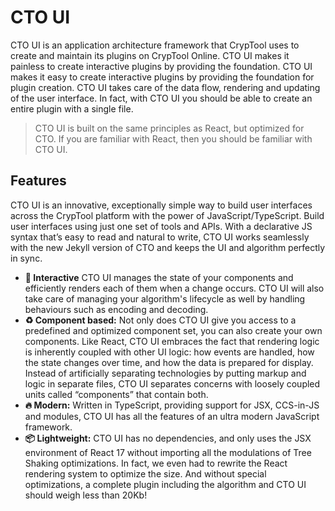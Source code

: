 # CTO UI
CTO UI is an application architecture framework that CrypTool uses to create and maintain its plugins on CrypTool Online. CTO UI makes it painless to create interactive plugins by providing the foundation. CTO UI makes it easy to create interactive plugins by providing the foundation for plugin creation. CTO UI takes care of the data flow, rendering and updating of the user interface. In fact, with CTO UI you should be able to create an entire plugin with a single file.

> CTO UI is built on the same principles as React, but optimized for CTO. If you are familiar with React, then you should be familiar with CTO UI.

## Features
CTO UI is an innovative, exceptionally simple way to build user interfaces across the CrypTool platform with the power of JavaScript/TypeScript. Build user interfaces using just one set of tools and APIs. With a declarative JS syntax that’s easy to read and natural to write, CTO UI works seamlessly with the new Jekyll version of CTO and keeps the UI and algorithm perfectly in sync.

- **:dizzy: Interactive** CTO UI manages the state of your components and efficiently renders each of them when a change occurs. CTO UI will also take care of managing your algorithm's lifecycle as well by handling behaviours such as encoding and decoding.
- **:recycle: Component based:** Not only does CTO UI give you access to a predefined and optimized component set, you can also create your own components. Like React, CTO UI embraces the fact that rendering logic is inherently coupled with other UI logic: how events are handled, how the state changes over time, and how the data is prepared for display. Instead of artificially separating technologies by putting markup and logic in separate files, CTO UI separates concerns with loosely coupled units called “components” that contain both. 
- **:fire: Modern:** Written in TypeScript, providing support for JSX, CCS-in-JS and modules, CTO UI has all the features of an ultra modern JavaScript framework.
- **:package: Lightweight:** CTO UI has no dependencies, and only uses the JSX environment of React 17 without importing all the modulations of Tree Shaking optimizations. In fact, we even had to rewrite the React rendering system to optimize the size. And without special optimizations, a complete plugin including the algorithm and CTO UI should weigh less than 20Kb!

